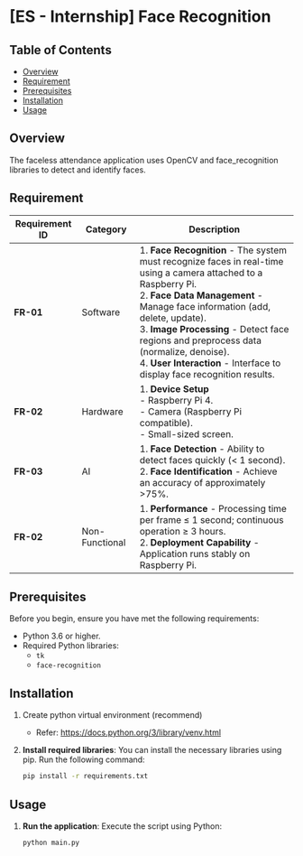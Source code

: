 # [ES - Internship] Face Recognition

## Table of Contents
- [Overview](#overview)
- [Requirement](#Requirement)
- [Prerequisites](#prerequisites)
- [Installation](#installation)
- [Usage](#usage)

## Overview

The faceless attendance application uses OpenCV and face_recognition libraries to detect and identify faces.

## Requirement
| Requirement ID | Category       | Description                                                                                                                                                                  |
|-----------------|---------------|------------------------------------------------------------------------------------------------------------------------------------------------------------------------------|
| **FR-01**      | Software       | 1. **Face Recognition** - The system must recognize faces in real-time using a camera attached to a Raspberry Pi. <br> 2. **Face Data Management** - Manage face information (add, delete, update). <br> 3. **Image Processing** - Detect face regions and preprocess data (normalize, denoise). <br> 4. **User Interaction** - Interface to display face recognition results. |
| **FR-02**      | Hardware       | 1. **Device Setup** <br> - Raspberry Pi 4. <br> - Camera (Raspberry Pi compatible). <br> - Small-sized screen.                                                             |
| **FR-03**      | AI             | 1. **Face Detection** - Ability to detect faces quickly (< 1 second). <br> 2. **Face Identification** - Achieve an accuracy of approximately >75%.                          |
| **FR-02**      | Non-Functional | 1. **Performance** - Processing time per frame ≤ 1 second; continuous operation ≥ 3 hours. <br> 2. **Deployment Capability** - Application runs stably on Raspberry Pi.      |

## Prerequisites

Before you begin, ensure you have met the following requirements:

- Python 3.6 or higher.
- Required Python libraries:
  - `tk`
  - `face-recognition`

## Installation
1. Create python virtual environment (recommend)
    - Refer: https://docs.python.org/3/library/venv.html


2. **Install required libraries**: You can install the necessary libraries using pip. Run the following command:
   ```bash
   pip install -r requirements.txt
   ```
   
## Usage

1. **Run the application**: Execute the script using Python:
   ```bash
   python main.py
   ```
